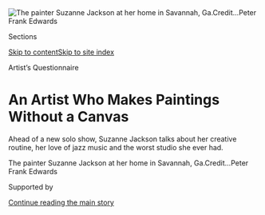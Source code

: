 <div id="app">

<div>

<div>

<div>

</div>

<div data-aria-hidden="false">

<div id="site-content" role="main">

<div>

<div class="css-1aor85t" style="opacity:0.000000001;z-index:-1;visibility:hidden">

<div class="css-1hqnpie">

<div class="css-epjblv">

<span class="css-100wwgy">An Artist Who Makes Paintings Without a
Canvas</span>

</div>

<div class="css-k008qs">

<div class="css-o5pzib">

<span class="css-18z7m18"></span>

<div>

</div>

</div>

<span class="css-1n6z4y">https://nyti.ms/2KAHg8z</span>

<div class="css-1705lsu">

<div class="css-4xjgmj">

<div class="css-4skfbu" role="toolbar" data-aria-label="Social Media Share buttons, Save button, and Comments Panel with current comment count" data-testid="share-tools">

  - 
  - 
  - 
  - 
    
    <div class="css-6n7j50">
    
    </div>

  - 

</div>

</div>

</div>

</div>

</div>

</div>

<div id="NYT_TOP_BANNER_REGION" class="css-11qgg8s">

</div>

<div id="fullBleedHeaderContent">

<div class="css-n4ws9g">

![<span class="css-1l9o2ey e13ogyst0" data-aria-hidden="true">The
painter Suzanne Jackson at her home in Savannah,
Ga.</span><span class="css-1nlbvxy e1z0qqy90" itemprop="copyrightHolder"><span class="css-1ly73wi e1tej78p0">Credit...</span><span><span>Peter
Frank
Edwards</span></span></span>](https://static01.nyt.com/images/2019/11/19/t-magazine/19tmag-jackson-slide-USMT/19tmag-jackson-slide-USMT-articleLarge.jpg?quality=75&auto=webp&disable=upscale)

</div>

<div class="css-3z92zw">

<div class="css-6cn7ki">

<div class="NYTAppHideMasthead css-1bcu9v6 e1suatyy0">

<div class="section css-1o1qe8k e1suatyy2">

<div class="css-cu5p7t er09x8g0">

<div class="css-6n7j50">

</div>

<span class="css-1dv1kvn">Sections</span>

[Skip to content](#site-content)[Skip to site index](#site-index)

</div>

<div class="css-10698na e1huz5gh0">

</div>

</div>

</div>

Artist’s Questionnaire

<div class="css-1sojcmr ehdk2mb0">

# An Artist Who Makes Paintings Without a Canvas

</div>

Ahead of a new solo show, Suzanne Jackson talks about her creative
routine, her love of jazz music and the worst studio she ever had.

</div>

</div>

<div class="css-nwzfg5 e1gnum310">

<span class="css-1f9pvn2 t-magazine">The painter Suzanne Jackson at her
home in Savannah,
Ga.</span><span class="css-1nlbvxy e1z0qqy90" itemprop="copyrightHolder"><span class="css-1ly73wi e1tej78p0">Credit...</span><span><span>Peter
Frank Edwards</span></span></span>

</div>

<div id="sponsor-wrapper" class="css-1hyfx7x">

<div id="sponsor-slug" class="css-19vbshk">

Supported by

</div>

[Continue reading the main story](#after-sponsor)

<div id="sponsor" class="ad sponsor-wrapper" style="text-align:center;height:100%;display:block">

</div>

<div id="after-sponsor">

</div>

</div>

<div class="css-1wx1auc e1gnum311">

<div class="css-18e8msd">

<div class="css-vp77d3 epjyd6m0">

<div class="css-1baulvz">

By <span class="css-1baulvz last-byline" itemprop="name">Julia
Felsenthal</span>

</div>

</div>

  - Nov. 19, 2019

  - 
    
    <div class="css-4xjgmj">
    
    <div class="css-d8bdto" role="toolbar" data-aria-label="Social Media Share buttons, Save button, and Comments Panel with current comment count" data-testid="share-tools">
    
      - 
      - 
      - 
      - 
        
        <div class="css-6n7j50">
        
        </div>
    
      - 
    
    </div>
    
    </div>

</div>

</div>

</div>

<div class="section meteredContent css-1r7ky0e" name="articleBody" itemprop="articleBody">

<div class="css-1fanzo5 StoryBodyCompanionColumn">

<div class="css-53u6y8">

[Suzanne Jackson](http://www.suzannefjackson.net/) isn’t fond of the
term “overachiever,” though you wouldn’t be wrong to call her one. At
75, she has had a long, storied, multi-hyphenate career as a painter,
poet, dancer, teacher, curator and theater designer. She’s not a fan of
the word “career” either: “It’s my life’s work,” she says. “There’s just
a lot of things to be interested in.” Jackson traces that attitude back
to her childhood in 1940s and ’50s pre-statehood Alaska, where a certain
pioneering spirit prevailed. “We just *did* things,” she remembers. She
went to college at San Francisco State University at 17, studying art,
drama and dance; toured South America as a ballerina; and in 1967, ****
moved to Los Angeles, where she tooled around town in a Buick Hearse,
took drawing classes from [Charles
White](https://www.nytimes.com/2018/09/28/t-magazine/art/charles-white-moma-retrospective.html),
began showing her paintings at the influential Ankrum gallery and, in
1968, opened Gallery 32, the community-minded space she ran out of her
studio near MacArthur Park for two years. There, she hosted exhibitions
by emerging black artists like [David
Hammons](https://www.nytimes.com/2018/02/09/t-magazine/art/steve-cannon-david-hammons.html)
and [Betye
Saar](https://www.nytimes.com/2019/09/04/arts/design/betye-saar.html),
as well as a fund-raiser for the Black Panthers. As a single mother in
her 40s with her son in tow, she earned a graduate degree in theater
design at Yale, worked on productions with the Kennedy Center and the
Berkeley Repertory Theater and eventually settled in Georgia in the
mid-90s to teach at the Savannah College of Art and Design. She has now
lived and worked in the city for two decades, in a rambling,
three-story, double-wide 1890s house that she owns in the historic
Starland district.

Though she has made paintings since she was a child, and exhibited since
the late 1960s, Jackson has had something of a banner year. In June, she
mounted a career survey at Savannah’s [Telfair
Museums](https://www.telfair.org/); in September, she [won a
grant](https://joanmitchellfoundation.org/artist-programs/artist-grants/painter-sculptors/2019/suzanne-jackson)
from the Joan Mitchell Foundation; and this month, she opens a [solo
show](http://www.ortuzarprojects.com/exhibitions/suzanne-jackson/works?view=slider)
at Ortuzar Projects in Lower Manhattan, an exhibition that focuses on
her boundary-pushing recent work: otherworldly, dimensional paintings
composed entirely of acrylic paint — with no canvas beneath — embedded
with bits of household detritus and personal ephemera.

</div>

</div>

<div>

</div>

<div class="css-a7yk8a e73j0it0">

<div class="css-1xdhyk6 erfvjey0">

<span class="css-1ly73wi e1tej78p0">Image</span>

<div class="css-zjzyr8">

<div data-testid="lazyimage-container" style="height:515.5555555555555px">

</div>

</div>

</div>

<span class="css-1l9o2ey e13ogyst0" data-aria-hidden="true">Jackson’s
recent works, like “Turtle, Phoenix, Pleasures” (2019), are made from
pure, layered acrylic, with no canvas underneath. Here, she’s embedded
bag netting and wood into the
paint.</span><span class="css-1nlbvxy e1z0qqy90" itemprop="copyrightHolder"><span class="css-1ly73wi e1tej78p0">Credit...</span><span>Peter
Frank Edwards</span></span>

<div class="css-1xdhyk6 erfvjey0">

<span class="css-1ly73wi e1tej78p0">Image</span>

<div class="css-zjzyr8">

<div data-testid="lazyimage-container" style="height:515.5555555555555px">

</div>

</div>

</div>

<span class="css-1l9o2ey e13ogyst0" data-aria-hidden="true">Jackson
often begins a piece on a plastic covered table, then peels the acrylic
off and hangs it to
dry.</span><span class="css-1nlbvxy e1z0qqy90" itemprop="copyrightHolder"><span class="css-1ly73wi e1tej78p0">Credit...</span><span>Peter
Frank Edwards</span></span>

</div>

<div class="css-1fanzo5 StoryBodyCompanionColumn">

<div class="css-53u6y8">

Jackson first began using acrylics during her years in Los Angeles,
after her car was broken into and her oil paints stolen. She initially
**** deployed it almost like watercolor, setting down layer upon layer
of washy pigment to build up dreamy images of black figures commingling
with birds, flowers and hearts. In more recent decades, her art has
become abstract and more driven by materials. During the years she
worked as a theater designer, Jackson began incorporating discarded
bogus paper — the sheeting used to protect a stage while painting sets —
into her increasingly textural surfaces. Then it was leftover deer
netting from her garden, ballet netting from her costume designs and
produce bags and wood salvaged from renovating her house. Eventually she
figured out that she could put paint down directly onto a table covered
in plastic, then peel it up and hang the drying film as her canvas,
allowing her to paint acrylic straight onto acrylic. The result, which
looks delicate but is not — “you can kick it, stomp on it, it’s not
going to be harmed,” says Jackson — blurs the line between painting and
sculpture. Upcycling remains central to her process. She even peels the
paint from her hands and stores the dried flakes for future use. In this
way, her synthetic medium “becomes organic,” she explains, “because I’m
reintegrating paint that would go into nature and destroy it.”

</div>

</div>

<div class="css-1fanzo5 StoryBodyCompanionColumn">

<div class="css-53u6y8">

When we speak over the phone in late October, Jackson has just come
inside after trying to help a butterfly with a broken wing that got
caught in her screen door. She bemoans the gentrification that’s
changing her leafy neighborhood, the interlopers who seem intent on
cutting down trees and installing newfangled businesses, like a
shipping-container food court that, she says, “looks like a prison.”
(Not all the neighbors are so terrible: At the brewery across the
street, the proprietors named a beer in her honor — “Ms. Suzanne,” a
Guinness-like concoction that’s best served in a wine glass.) Her own
home sits on three lots, her backyard lush with pomegranate trees, grape
vines, woodpeckers, turtles, feral cats, possums, raccoons and snakes.
“Everyone wants it, but they’re not going to have it,” Jackson says of
the property. She chuckles. “That’s just the way it is.” Sitting in one
of her studio rooms on the west side of the building, her 8-year-old
Siamese, Lexi, on her lap, she answers T’s artist’s questionnaire.

</div>

</div>

<div class="css-a7yk8a e73j0it0">

<div class="css-1xdhyk6 erfvjey0">

<span class="css-1ly73wi e1tej78p0">Image</span>

<div class="css-zjzyr8">

<div data-testid="lazyimage-container" style="height:515.5555555555555px">

</div>

</div>

</div>

<span class="css-1l9o2ey e13ogyst0" data-aria-hidden="true">Jackson’s
work is inspired by her love of the natural world. Here, “Baby Bogus”
(2005) hangs above a table full of dried leaves and
feathers.</span><span class="css-1nlbvxy e1z0qqy90" itemprop="copyrightHolder"><span class="css-1ly73wi e1tej78p0">Credit...</span><span>Peter
Frank Edwards</span></span>

<div class="css-1xdhyk6 erfvjey0">

<span class="css-1ly73wi e1tej78p0">Image</span>

<div class="css-zjzyr8">

<div data-testid="lazyimage-container" style="height:515.5555555555555px">

</div>

</div>

</div>

<span class="css-1l9o2ey e13ogyst0" data-aria-hidden="true">The recent
piece “Temporarily Untitled, Veils” (2019) is made of acrylic paint with
a wire
armature.</span><span class="css-1nlbvxy e1z0qqy90" itemprop="copyrightHolder"><span class="css-1ly73wi e1tej78p0">Credit...</span><span>Peter
Frank Edwards</span></span>

</div>

<div class="css-1fanzo5 StoryBodyCompanionColumn">

<div class="css-53u6y8">

**What is your day like? How much do you sleep? What is your work
schedule?**

Last night, I didn’t go to bed until 2. Sometimes I can wake up at 4. I
listen to NPR until 8 in the morning. My bedroom is on the second floor,
so I come downstairs and through the studio to see what I’m doing. And I
may end up climbing a ladder to work on something before I get around to
the kitchen to have a cup of coffee or some breakfast. Then I have to
feed all the cats. I come back into the studio and fiddle around some
more before I get dressed. I work less now at night. My neighborhood is
very noisy at night, almost like a circus with all these clubs and
parties.

**How many hours of creative work do you do in a day?**

All day long. If I’m not physically putting paint on something, I’m
writing or reading, thinking about it. And even when I’m supposed to be
sleeping, I’m thinking about what I’m going to do, how I’m going to
accomplish a structural idea, what should the title be, what’s next. And
then, because I don’t have assistants, I’m also having to think about
the calendar, the schedule of things going on. Sometimes I think I
really *should* have an assistant, but I make my work so that I can get
up on the ladder and take it down. I believe my hand should be in the
work, and not somebody else’s, unless I want to share the credit with
them.

</div>

</div>

<div class="css-1fanzo5 StoryBodyCompanionColumn">

<div class="css-53u6y8">

**What is the worst studio you ever had?**

Physically the worst studio might be my very first one, for $40 a month
on Temple Street in Los Angeles. It was like a storefront on the front
of a beautiful Victorian house. I had to put a parachute over my bed
because there were holes in the floor from the house upstairs, and the
kids would throw little pebbles down. I just remember my mother and
father sitting there, my dad in his suit, my mother in her nice little
dress, like, “What has happened to our daughter?” To me, that wasn’t a
bad studio. It was my first studio, and it was really wonderful.

**What is the first work you ever sold, and for how much?**

That was a piece that I sold at the Laguna Beach art museum in 1968 ****
for $300. I think it was called “Gypsy Girl.” It was a watercolor. I
have a feeling that when they had the fires in Laguna Beach, that
painting could have been destroyed. I don’t even know who bought it.

**When you start a new piece, where do you begin? What is the first
step?**

Sometimes I’m working on three or four things at a time. One or two
pieces may be drawing, and then I’m working on something else. Sometimes
it’s just, put down the brush stroke or a big palette knife on
something, then see what happens. Walk away and come back. Try to be
focused, and then try to be unfocused.

</div>

</div>

<div class="css-a7yk8a e73j0it0">

<div class="css-1xdhyk6 erfvjey0">

<span class="css-1ly73wi e1tej78p0">Image</span>

<div class="css-zjzyr8">

<div data-testid="lazyimage-container" style="height:580px">

</div>

</div>

</div>

<span class="css-1l9o2ey e13ogyst0" data-aria-hidden="true">Jackson
pictured beneath “Nine, Billie, Mingus, Monk’s”
(2003).</span><span class="css-1nlbvxy e1z0qqy90" itemprop="copyrightHolder"><span class="css-1ly73wi e1tej78p0">Credit...</span><span>Peter
Frank Edwards</span></span>

<div class="css-1xdhyk6 erfvjey0">

<span class="css-1ly73wi e1tej78p0">Image</span>

<div class="css-zjzyr8">

<div data-testid="lazyimage-container" style="height:580px">

</div>

</div>

</div>

<span class="css-1l9o2ey e13ogyst0" data-aria-hidden="true">A detail
shot of Jackson’s studio includes her drawing materials. Going to school
for theater design made her a better draftswoman. “That’s another
element I’ve been really fascinated by,” she says, “how to achieve this
beautiful
line.”</span><span class="css-1nlbvxy e1z0qqy90" itemprop="copyrightHolder"><span class="css-1ly73wi e1tej78p0">Credit...</span><span>Peter
Frank Edwards</span></span>

</div>

<div class="css-1fanzo5 StoryBodyCompanionColumn">

<div class="css-53u6y8">

**How do you know when you’re done with a piece?**

With these new pieces that are pure acrylic, I watch to see where the
stress is. Maybe there are places where the paint is thinner, or the
weight of the paint may pull. Sometimes I’ll go back, but usually the
piece just tells me that it doesn’t want to be touched anymore.

**What music do you play when you’re making art?**

Lots of jazz. I used to start with [Yo-Yo
Ma](https://www.nytimes.com/topic/person/yoyo-ma) in the morning, and
then it would evolve into jazz, and then maybe by 3 in the morning it
would be [Jimi
Hendrix](https://www.nytimes.com/topic/person/jimi-hendrix). I met \[the
Savannah radio veteran\] Ike Carter, and in 2013, we started this group,
bringing in music that we like for a radio program \[“Listen Hear,”
hosted by Savannah State University Radio\]. He’s kind of a maestro of
blues and African-American classical music.

**Is there a meal you eat on repeat when you’re working?**

My lazy food is a veggie burger. I like really grainy Ezekiel or spelt
bread, and then I put on tomatoes and lettuce. I grew up with Miracle
Whip instead of mayo, and the strongest grainy mustard. That’s my fast
food. With a glass of wine, maybe.

</div>

</div>

<div class="css-1fanzo5 StoryBodyCompanionColumn">

<div class="css-53u6y8">

**Are you bingeing on any shows right now?**

I love
“[Poldark](https://www.nytimes.com/watching/recommendations/poldark).”
That’s my Sunday night splurge.

**What is the weirdest object in your studio?**

Probably me? This is an odd building. On the third floor on the east
side there’s a sign that says “This Room is Haunt” \[sic\]. One day,
this man came by in a truck and said, “I used to live in that house when
I was a little boy, and we wrote a sign because we thought that room was
haunted.” So that’s left over.

**What’s the last thing that made you cry?**

I was at the dentist the morning that the Joan Mitchell Foundation
called. When I got home, there was an email from them. I’m so used to
getting rejection notes. When I opened it up, I couldn’t believe it. I
think I just said, “Oh my God,” and broke out in tears. Before that, the
last time I really cried was when my son passed away unexpectedly \[in
2016, of congestive heart failure\]. Then I couldn’t cry very long
because all his friends were there, and I had to console them. But I
broke out in tears when I realized I had actually, for the first time in
my life, won a real grant with money attached. I just sat there crying
all by myself.

**What do you bulk buy with most frequency?**

As soon as I got my grant money, I ordered five gallon buckets of
acrylic medium from Nova Color in California. I also buy 60 pounds of
cat food on a regular schedule. And bird feed. I have subscriptions for
that, and I have a subscription for wine. That’s my other thing.

**Do you exercise, other than climbing up and down ladders?**

Well, I have a lot of steps to run up and down. I *was* a dancer, and I
was really toned. I think the last time I danced was when I taught
modern dance in 1994. People don’t seem to dance anymore, even social
dancing. They just stand and hoot and holler. They don’t move. I can’t
forgive myself for not being as toned as I was when I was younger, when
I weighed 105 pounds and hadn’t had a baby. It’s part of being a woman:
You grow up and you have a body. I’ve become less unforgiving about it,
but I’m still always trying to breathe in. Sometimes in the morning when
I wake up I try to stretch in bed, which is cheating.

**What are you reading right now?**

Aberjhani, who wrote a poem for my Telfair catalog, has a book called
“[Dreams of the Immortal City
Savannah](https://www.author-poet-aberjhani.info/dreams-of-the-immortal-city-savannah)*.”*
That’s the one I’ve read recently. I just bought this big volume of
George Herriman’s “Krazy Kat.” I said I was not going to buy any more
books at my age, but I had to have that one, because that’s how I
learned to read. And I think the social commentary may have
subconsciously influenced my life.

**What’s your favorite artwork by someone else**?

Oh, that’s so hard\! I love Mary Lovelace O’Neal’s paintings. [Ruth
Asawa](https://www.nytimes.com/2013/08/18/arts/design/ruth-asawa-an-artist-who-wove-wire-dies-at-87.html)
is another of my favorites. We were on the California Arts Council
together. [Mary
Corse](https://www.lehmannmaupin.com/artists/mary-corse). Her work is so
subtle. [Senga Nengudi](http://sengasenga.com/). It’s really hard. You
know the drawing that really affected me when I first saw it? The one by
Charles White of a woman with books spread out on the table. Of course
he was my teacher. I love [Lee
Bontecou](https://www.moma.org/artists/670)’s work. And [Augusta
Savage](https://americanart.si.edu/artist/augusta-savage-4269). There
are just so many lovely things in the world, and people who help you to
think and see. You can’t just choose one.

</div>

</div>

<div class="css-1fanzo5 StoryBodyCompanionColumn">

<div class="css-53u6y8">

*This interview has been condensed and edited.*

“Suzanne Jackson: News\!” is on view from Nov. 21, 2019, through Jan.
25, 2020, at Ortuzar Projects, 9 White Street, New York,
[ortuzarprojects.com](http://www.ortuzarprojects.com/exhibitions/suzanne-jackson).

</div>

</div>

<div>

</div>

</div>

<div>

</div>

<div>

</div>

<div>

</div>

<div>

<div id="bottom-wrapper" class="css-1ede5it">

<div id="bottom-slug" class="css-l9onyx">

Advertisement

</div>

[Continue reading the main story](#after-bottom)

<div id="bottom" class="ad bottom-wrapper" style="text-align:center;height:100%;display:block;min-height:90px">

</div>

<div id="after-bottom">

</div>

</div>

</div>

</div>

</div>

## Site Index

<div>

</div>

## Site Information Navigation

  - [© <span>2020</span> <span>The New York Times
    Company</span>](https://help.nytimes.com/hc/en-us/articles/115014792127-Copyright-notice)

<!-- end list -->

  - [NYTCo](https://www.nytco.com/)
  - [Contact
    Us](https://help.nytimes.com/hc/en-us/articles/115015385887-Contact-Us)
  - [Work with us](https://www.nytco.com/careers/)
  - [Advertise](https://nytmediakit.com/)
  - [T Brand Studio](http://www.tbrandstudio.com/)
  - [Your Ad
    Choices](https://www.nytimes.com/privacy/cookie-policy#how-do-i-manage-trackers)
  - [Privacy](https://www.nytimes.com/privacy)
  - [Terms of
    Service](https://help.nytimes.com/hc/en-us/articles/115014893428-Terms-of-service)
  - [Terms of
    Sale](https://help.nytimes.com/hc/en-us/articles/115014893968-Terms-of-sale)
  - [Site Map](https://spiderbites.nytimes.com)
  - [Help](https://help.nytimes.com/hc/en-us)
  - [Subscriptions](https://www.nytimes.com/subscription?campaignId=37WXW)

</div>

</div>

</div>

</div>
